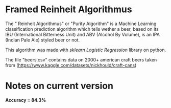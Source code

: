 # Framed Reinheit Algorithmus

The " Reinheit Algorithmus" or "Purity Algorithm" is a Machine Learning classification prediction algorithm which tells wether a beer, based on its IBU (International Bitterness Unit) and ABV (Alcohol By Volume), is an IPA (Indian Pale Ale) styled beer or not.

This algorithm was made with _sklearn Logistic Regression_ library on python.

The file "beers.csv" contains data on 2000+ american craft beers taken from (https://www.kaggle.com/datasets/nickhould/craft-cans)

# Notes on current version

**Accuracy = 84.3%**

